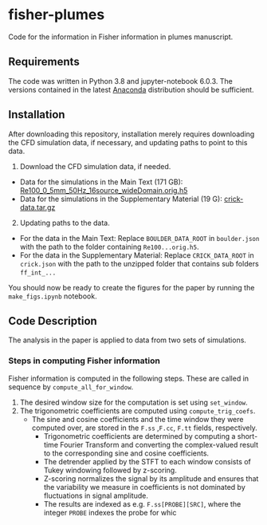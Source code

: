 # fisher-plumes
Code for the information in Fisher information in plumes manuscript.
## Requirements
The code was written in Python 3.8 and jupyter-notebook 6.0.3. The versions contained in the latest [Anaconda](anaconda.com) distribution should be sufficient.

## Installation
After downloading this repository, installation merely requires downloading the CFD simulation data, if necessary, and updating paths to point to this data.

1. Download the CFD simulation data, if needed.
- Data for the simulations in the Main Text (171 GB): [Re100_0_5mm_50Hz_16source_wideDomain.orig.h5](https://www.dropbox.com/s/k6qfp4s8d0qcklf/Re100_0_5mm_50Hz_16source_wideDomain.orig.h5?dl=0)
- Data for the simulations in the Supplementary Material (19 G): [crick-data.tar.gz](https://www.dropbox.com/s/4t2h3dg11oq14vg/crick-data.tar.gz?dl=0)
2. Updating paths to the data.
- For the data in the Main Text: Replace `BOULDER_DATA_ROOT` in `boulder.json` with the path to the folder containing `Re100...orig.h5`.
- For the data in the Supplementary Material: Replace `CRICK_DATA_ROOT` in `crick.json` with the path to the unzipped folder that contains sub folders `ff_int_...`

You should now be ready to create the figures for the paper by running  the `make_figs.ipynb` notebook.

## Code Description
The analysis in the paper is applied to data from two sets of simulations. 
### Steps in computing Fisher information
Fisher information is computed in the following steps. These are called in sequence by `compute_all_for_window`.
1. The desired window size for the computation is set using `set_window`.
2. The trigonometric coefficients are computed using `compute_trig_coefs`.
   - The sine and cosine coefficients and the time window they were computed over, are stored in the `F.ss` ,`F.cc`, `F.tt` fields, respectively. 
     - Trigonometric coefficients are determined by computing a short-time Fourier Transform and converting the complex-valued result to the corresponding sine and cosine coefficients.
	 - The detrender applied by the STFT to each window consists of Tukey windowing followed by z-scoring.
     - Z-scoring normalizes the signal by its amplitude and ensures that the variability we measure in coefficients is not dominated by fluctuations in signal amplitude.
	 - The results are indexed as e.g. `F.ss[PROBE][SRC]`, where the integer `PROBE` indexes the probe for whic
   
